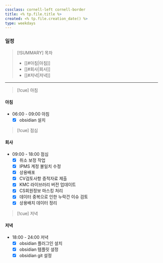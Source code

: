 ```yaml
---
cssclass: cornell-left cornell-border
title: <% tp.file.title %>
created: <% tp.file.creation_date() %>
type: weekdays
---
```

### 일정

> [!SUMMARY] 목차
> - [[#아침|아침]]
> - [[#회사|회사]]
> - [[#저녁|저녁]]

---
>[!cue] 아침
#### 아침
- 06:00 - 09:00 아침
	- [x] obsidian 설치

>[!cue] 점심
#### 회사
- 09:00 - 18:00 점심
	- [x] 취소 보정 작업
	- [x] IPMS 계정 불일치 수정
	- [x] 상용배포
	- [x] CV검토사항 증적자료 제출
	- [x] KMC 라이브러리 버전 업데이트 
	- [x] CS회원정보 마스킹 처리
	- [x] 데이터 중복으로 인한 누락건 이슈 검토
	- [x] 상용배치 데이터 정리
	
>[!cue] 저녁
#### 저녁
- 18:00 - 24:00 저녁
	- [x] obsidian 플러그인 설치
	- [x] obsidian 템플릿 설정
	- [x] obsidian git 설정
